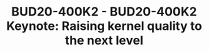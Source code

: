 ---
categories:
- bud20
image:
  featured: 'true'
  path: https://static.linaro.org/connect/bud20/images/BUD20-400K2.png
session_id: BUD20-400K2
session_speakers:
- speaker_bio: Dmitry&nbsp;Vyukov, Google, Senior Kernel Bug Slaughterer<br>Dmitry&nbsp;works
    on dynamic testing tools at Google. His projects include<br>a variety of bug detection
    tools for user-space and kernel, C/C++ and<br>Go/Java; fuzzing tools (LibFuzzer,
    go-fuzz, syzkaller) and automation<br>systems like syzbot.&nbsp;Dmitry&nbsp;also
    has an interest in concurrency,<br>lock-free algorithms and language runtime implementations.
  speaker_company: Google
  speaker_image: http://avatars.sched.co/2/60/551093/avatar.jpg.320x320px.jpg?635
  speaker_name: Dmitry Vyukov
  speaker_position: Bug Slaughterer
  speaker_role: attendee, speaker
session_track: Keynote
tag: session
tags: Keynote
title: 'BUD20-400K2 - BUD20-400K2 Keynote: Raising kernel quality to the next level'
---